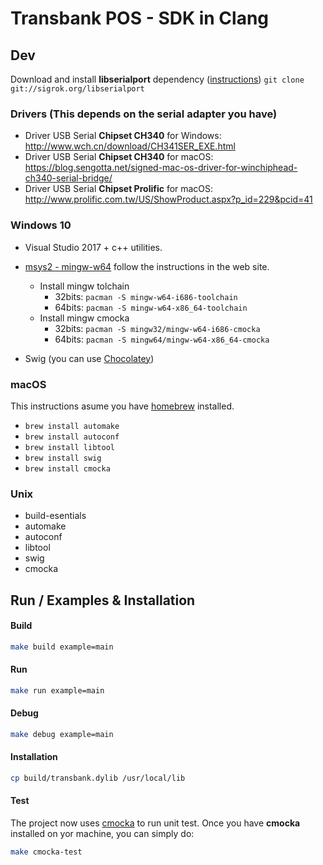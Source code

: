 # Transbank POS - SDK in Clang

## Dev

Download and install **libserialport** dependency ([instructions](https://sigrok.org/wiki/Libserialport)) ```git clone git://sigrok.org/libserialport```

### Drivers (This depends on the serial adapter you have)
- Driver USB Serial **Chipset CH340** for Windows: <http://www.wch.cn/download/CH341SER_EXE.html>
- Driver USB Serial **Chipset CH340** for macOS: <https://blog.sengotta.net/signed-mac-os-driver-for-winchiphead-ch340-serial-bridge/>
- Driver USB Serial **Chipset Prolific** for macOS: <http://www.prolific.com.tw/US/ShowProduct.aspx?p_id=229&pcid=41>

### Windows 10

- Visual Studio 2017 + c++ utilities.

- [msys2 - mingw-w64](http://www.msys2.org/) follow the instructions in the web site.
    - Install mingw tolchain
        - 32bits: ```pacman -S mingw-w64-i686-toolchain```
        - 64bits: ```pacman -S mingw-w64-x86_64-toolchain```
    - Install mingw cmocka
        - 32bits: ```pacman -S mingw32/mingw-w64-i686-cmocka```
        - 64bits: ```pacman -S mingw64/mingw-w64-x86_64-cmocka```
- Swig (you can use [Chocolatey](https://chocolatey.org/))

### macOS

This instructions asume you have [homebrew](https://brew.sh/) installed.

- ```brew install automake```
- ```brew install autoconf```
- ```brew install libtool```
- ```brew install swig```
- ```brew install cmocka```

### Unix

- build-esentials
- automake
- autoconf
- libtool
- swig
- cmocka


## Run / Examples & Installation

#### Build

```bash
make build example=main
```

#### Run

```bash
make run example=main
```

#### Debug

```bash
make debug example=main
```

#### Installation

```bash
cp build/transbank.dylib /usr/local/lib
```

#### Test
The project now uses [cmocka](https://cmocka.org) to run unit test.
Once you have **cmocka** installed on yor machine, you can simply do:

```bash
make cmocka-test
```
